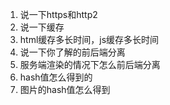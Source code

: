 1. 说一下https和http2
2. 说一下缓存
3. html缓存多长时间，js缓存多长时间
4. 说一下你了解的前后端分离
5. 服务端渲染的情况下怎么前后端分离
6. hash值怎么得到的
7. 图片的hash值怎么得到